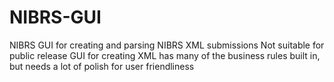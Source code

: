 # NIBRS-GUI

NIBRS GUI for creating and parsing NIBRS XML submissions
Not suitable for public release
GUI for creating XML has many of the business rules built in, but needs a lot of polish for user friendliness

